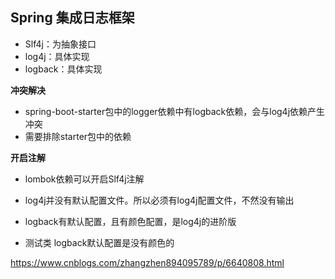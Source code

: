 ## Spring 集成日志框架
- Slf4j：为抽象接口
- log4j：具体实现
- logback：具体实现

**冲突解决**
- spring-boot-starter包中的logger依赖中有logback依赖，会与log4j依赖产生冲突
- 需要排除starter包中的依赖

**开启注解**
- lombok依赖可以开启Slf4j注解

- log4j并没有默认配置文件。所以必须有log4j配置文件，不然没有输出

- logback有默认配置，且有颜色配置，是log4j的进阶版

- 测试类 logback默认配置是没有颜色的


https://www.cnblogs.com/zhangzhen894095789/p/6640808.html